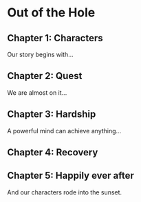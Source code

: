 # Out of the Hole

## Chapter 1: Characters

Our story begins with...


## Chapter 2: Quest
We are almost on it... 

## Chapter 3: Hardship
A powerful mind can achieve anything...

## Chapter 4: Recovery


## Chapter 5: Happily ever after

And our characters rode into the sunset.
